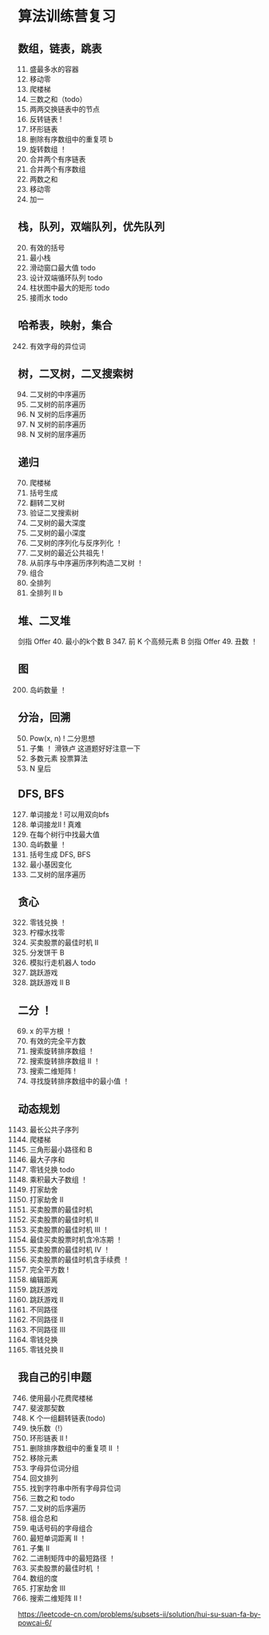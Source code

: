 # 算法训练营复习

## 数组，链表，跳表

11. 盛最多水的容器
283. 移动零
70. 爬楼梯
15. 三数之和（todo）
24. 两两交换链表中的节点
206. 反转链表 !
141. 环形链表
26. 删除有序数组中的重复项 b
189. 旋转数组 ！
21. 合并两个有序链表
88. 合并两个有序数组
1. 两数之和
283. 移动零
66. 加一

## 栈，队列，双端队列，优先队列

20. 有效的括号
155. 最小栈
239. 滑动窗口最大值 todo
641. 设计双端循环队列 todo
84. 柱状图中最大的矩形 todo
42. 接雨水 todo

## 哈希表，映射，集合

242. 有效字母的异位词

## 树，二叉树，二叉搜索树

94. 二叉树的中序遍历
144. 二叉树的前序遍历
590. N 叉树的后序遍历
589. N 叉树的前序遍历
429. N 叉树的层序遍历

## 递归

70. 爬楼梯
22. 括号生成
226. 翻转二叉树
98. 验证二叉搜索树
104. 二叉树的最大深度
111. 二叉树的最小深度
297. 二叉树的序列化与反序列化 ！
236. 二叉树的最近公共祖先 !
105. 从前序与中序遍历序列构造二叉树 ！
77. 组合
46. 全排列
47. 全排列 II  b

## 堆、二叉堆

剑指 Offer 40. 最小的k个数 B
347. 前 K 个高频元素 B
剑指 Offer 49. 丑数 ！

## 图

200. 岛屿数量 ！

## 分治，回溯

50. Pow(x, n) ! 二分思想
78. 子集 ！ 滑铁卢 这道题好好注意一下
169. 多数元素 投票算法
51. N 皇后

## DFS, BFS

127. 单词接龙 ! 可以用双向bfs
126. 单词接龙II ! 真难
515. 在每个树行中找最大值
200. 岛屿数量 ！
22. 括号生成  DFS, BFS
433. 最小基因变化
102. 二叉树的层序遍历

## 贪心

322. 零钱兑换 ！
860. 柠檬水找零
122. 买卖股票的最佳时机 II
455. 分发饼干 B
874. 模拟行走机器人 todo
55. 跳跃游戏
45. 跳跃游戏 II B

## 二分 ！

69. x 的平方根 ！
367. 有效的完全平方数
33. 搜索旋转排序数组 ！
81. 搜索旋转排序数组 II ！
74. 搜索二维矩阵 !
153. 寻找旋转排序数组中的最小值 ！

## 动态规划

1143. 最长公共子序列
70. 爬楼梯
120. 三角形最小路径和 B
53. 最大子序和
322. 零钱兑换 todo
152. 乘积最大子数组 ！
198. 打家劫舍
213. 打家劫舍 II
121. 买卖股票的最佳时机
122. 买卖股票的最佳时机 II
123. 买卖股票的最佳时机 III ！
309. 最佳买卖股票时机含冷冻期 ！
188. 买卖股票的最佳时机 IV ！
714. 买卖股票的最佳时机含手续费 ！
279. 完全平方数 !
72. 编辑距离
55. 跳跃游戏
45. 跳跃游戏 II
62. 不同路径
63. 不同路径 II
980. 不同路径 III
322. 零钱兑换
518. 零钱兑换 II


## 我自己的引申题

746. 使用最小花费爬楼梯
509. 斐波那契数
25. K 个一组翻转链表(todo)
202. 快乐数（!）
142. 环形链表 II !
80. 删除排序数组中的重复项 II ！
27. 移除元素
49. 字母异位词分组
266. 回文排列
438. 找到字符串中所有字母异位词
15. 三数之和 todo
145. 二叉树的后序遍历
39. 组合总和
17. 电话号码的字母组合
244. 最短单词距离 II ！
90. 子集 II
1091. 二进制矩阵中的最短路径 ！
121. 买卖股票的最佳时机  ！
697. 数组的度
337. 打家劫舍 III
240. 搜索二维矩阵 II !

https://leetcode-cn.com/problems/subsets-ii/solution/hui-su-suan-fa-by-powcai-6/
